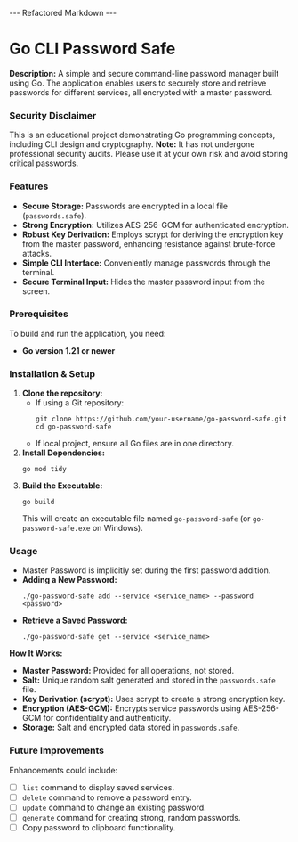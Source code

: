 --- Refactored Markdown ---
# Go CLI Password Safe

**Description:** A simple and secure command-line password manager built using Go. The application enables users to securely store and retrieve passwords for different services, all encrypted with a master password.

### Security Disclaimer
This is an educational project demonstrating Go programming concepts, including CLI design and cryptography. **Note:** It has not undergone professional security audits. Please use it at your own risk and avoid storing critical passwords.

### Features
- **Secure Storage:** Passwords are encrypted in a local file (`passwords.safe`).
- **Strong Encryption:** Utilizes AES-256-GCM for authenticated encryption.
- **Robust Key Derivation:** Employs scrypt for deriving the encryption key from the master password, enhancing resistance against brute-force attacks.
- **Simple CLI Interface:** Conveniently manage passwords through the terminal.
- **Secure Terminal Input:** Hides the master password input from the screen.

### Prerequisites
To build and run the application, you need:
- **Go version 1.21 or newer**

### Installation & Setup
1. **Clone the repository:**
   - If using a Git repository:
     ```
     git clone https://github.com/your-username/go-password-safe.git
     cd go-password-safe
     ```
   - If local project, ensure all Go files are in one directory.
2. **Install Dependencies:**
   ```
   go mod tidy
   ```
3. **Build the Executable:**
   ```
   go build
   ```
   This will create an executable file named `go-password-safe` (or `go-password-safe.exe` on Windows).

### Usage
- Master Password is implicitly set during the first password addition.
- **Adding a New Password:**
  ```
  ./go-password-safe add --service <service_name> --password <password>
  ```
- **Retrieve a Saved Password:**
  ```
  ./go-password-safe get --service <service_name>
  ```

**How It Works:**
- **Master Password:** Provided for all operations, not stored.
- **Salt:** Unique random salt generated and stored in the `passwords.safe` file.
- **Key Derivation (scrypt):** Uses scrypt to create a strong encryption key.
- **Encryption (AES-GCM):** Encrypts service passwords using AES-256-GCM for confidentiality and authenticity.
- **Storage:** Salt and encrypted data stored in `passwords.safe`.

### Future Improvements
Enhancements could include:
- [ ] `list` command to display saved services.
- [ ] `delete` command to remove a password entry.
- [ ] `update` command to change an existing password.
- [ ] `generate` command for creating strong, random passwords.
- [ ] Copy password to clipboard functionality.
